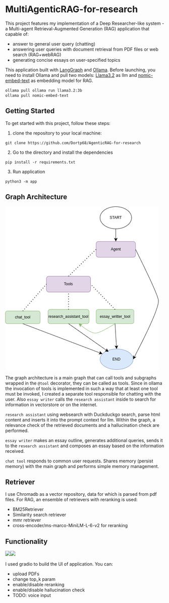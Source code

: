 # MultiAgenticRAG-for-research
This project features my implementation of a Deep Researcher-like system - a Multi-agent Retrieval-Augmented Generation (RAG) application that capable of:
  + answer to general user query (chatting)
  + answering user queries with document retrieval from PDF files or web search (RAG+webRAG)
  + generating concise essays on user-specified topics
    
This application built with [LangGraph](https://github.com/langchain-ai/langgraph) and [Ollama](https://github.com/ollama/ollama). Before launching, you need to install Ollama and pull two models: [Llama3.2](https://ollama.com/library/llama3.2) as llm and [nomic-embed-text](https://ollama.com/library/nomic-embed-text) as embedding model for RAG.
```
ollama pull ollama run llama3.2:3b
ollama pull nomic-embed-text
```
## Getting Started
To get started with this project, follow these steps:

1) clone the repository to your local machine:
```
git clone https://github.com/Dortp68/AgenticRAG-for-research
```
2) Go to the directory and install the dependencies
```
pip install -r requirements.txt
```
3) Run application
```
python3 -m app
```
## Graph Architecture
![graph](https://github.com/Dortp68/AgenticRAG-for-research/blob/main/imgs/Graph.drawio%20(1).png)

The graph architecture is a main graph that can call tools and subgraphs wrapped in the ```@tool``` decorator, they can be called as tools. Since in ollama the invocation of tools is implemented in such a way that at least one tool must be invoked, I created a separate tool responsible for chatting with the user. Also ```essay writer``` calls the ```research assistant``` inside to search for information in vectorstore or on the internet.

```research assistant``` using websearch with Duckduckgo search, parse html content and inserts it into the prompt context for llm. Within the graph, a relevance check of the retrieved documents and a hallucination check are performed.

```essay writer``` makes an essay outline, generates additional queries, sends it to the ```research assistant``` and composes an essay based on the information received.

```chat tool``` responds to common user requests. Shares memory (persist memory) with the main graph and performs simple memory management.

## Retriever
I use Chromadb as a vector repository, data for which is parsed from pdf files. For RAG, an ensemble of retrievers with reranking is used:
+ BM25Retriever
+ Similarity search retriever
+ mmr retriever
+ cross-encoder/ms-marco-MiniLM-L-6-v2 for reranking
## Functionality
![](https://github.com/Dortp68/AgenticRAG-for-research/blob/main/imgs/Screenshot%20from%202025-03-26%2008-25-08.png)![](https://github.com/Dortp68/AgenticRAG-for-research/blob/main/imgs/Screenshot%20from%202025-03-26%2008-27-39.png)

I used gradio to build the UI of application. You can:
+ upload PDFs
+ change top_k param
+ enable/disable reranking
+ enable/disable hallucination check
+ TODO: voice input
